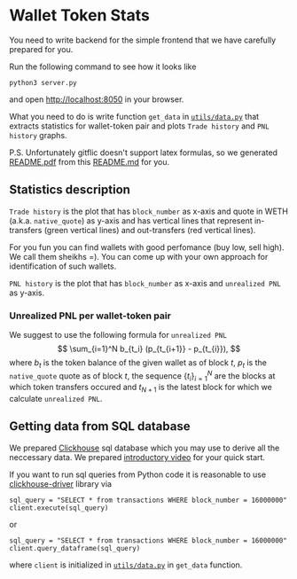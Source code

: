 # Wallet Token Stats

You need to write backend for the simple frontend that we have carefully prepared for you.

Run the following command to see how it looks like
```
python3 server.py
```
and open [http://localhost:8050](http://localhost:8050) in your browser.

What you need to do is write function `get_data` in [`utils/data.py`](/utils/data.py) that extracts statistics for wallet-token 
pair and plots `Trade history` and `PNL history` graphs. 
 
P.S. Unfortunately gitflic doesn't support latex formulas, so we generated [README.pdf](/README.pdf) from this [README.md](/README.md) for you.

## Statistics description

`Trade history` is the plot that has `block_number` as x-axis and quote in WETH (a.k.a. `native_quote`) as y-axis
and has vertical lines that represent in-transfers (green vertical lines) and out-transfers (red vertical lines).

For you fun you can find wallets with good perfomance (buy low, sell high). We call them sheikhs =). You can come up 
with your own approach for identification of such wallets.

`PNL history` is the plot that has `block_number` as x-axis and `unrealized PNL` as y-axis.

### Unrealized PNL per wallet-token pair

We suggest to use the following formula for `unrealized PNL`
$$
    \sum_{i=1}^N b_{t_i} (p_{t_{i+1}} - p_{t_{i}}), 
$$
where $b_t$ is the token balance of the given wallet as of block $t$, $p_t$ is the `native_quote` quote as of block $t$, 
the sequence $\left\{t_i\right\}_{i=1}^N$ are the blocks at which token transfers occured and $t_{N+1}$ is the latest block 
for which we calculate `unrealized PNL`.


## Getting data from SQL database

We prepared [Clickhouse](https://clickhouse.com/) sql database which you may use to derive all the neccessary data. 
We prepared [introductory video](https://disk.yandex.ru/i/PgzA6KHpTQdTNg) for your quick start. 

If you want to run sql queries from Python code it is reasonable to use [clickhouse-driver](https://clickhouse-driver.readthedocs.io/en/latest/) 
library via
```
sql_query = "SELECT * from transactions WHERE block_number = 16000000"
client.execute(sql_query)
```
or
```
sql_query = "SELECT * from transactions WHERE block_number = 16000000"
client.query_dataframe(sql_query)
```
where `client` is initialized in [`utils/data.py`](/utils/data.py) in `get_data` function.
